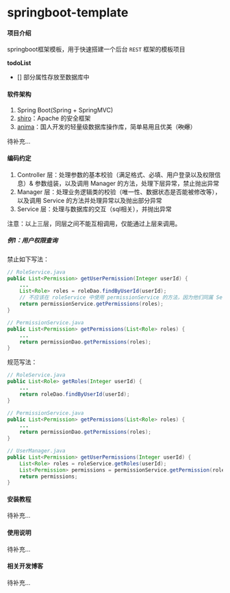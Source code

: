 # springboot-template

#### 项目介绍
springboot框架模板，用于快速搭建一个后台 `REST` 框架的模板项目

**todoList**
- [] 部分属性存放至数据库中

#### 软件架构
1. Spring Boot(Spring + SpringMVC)
2. [shiro](https://shiro.apache.org/documentation.html)：Apache 的安全框架
3. [anima](https://github.com/biezhi/anima)：国人开发的轻量级数据库操作库，简单易用且优美（~~吹爆~~）

待补充...

#### 编码约定

1. Controller 层：处理参数的基本校验（满足格式、必填、用户登录以及权限信息）& 参数组装，以及调用 Manager 的方法，处理下层异常，禁止抛出异常
2. Manager 层：处理业务逻辑类的校验（唯一性、数据状态是否能被修改等），以及调用 Service 的方法并处理异常以及抛出部分异常
3. Service 层：处理与数据库的交互（sql相关），并抛出异常

注意：以上三层，同层之间不能互相调用，仅能通过上层来调用。

##### 例1：用户权限查询

禁止如下写法：

```java
// RoleService.java
public List<Permission> getUserPermission(Integer userId) {
    ...
    List<Role> roles = roleDao.findByUserId(userId);
    // 不应该在 roleService 中使用 permissionService 的方法，因为他们同属 Service
    return permissionService.getPermissions(roles);
}

// PermissionService.java
public List<Permission> getPermissions(List<Role> roles) {
    ...
    return permissionDao.getPermissions(roles);
}
```

规范写法：

```java
// RoleService.java
public List<Role> getRoles(Integer userId) {
    ...
    return roleDao.findByUserId(userId);
}

// PermissionService.java
public List<Permission> getPermissions(List<Role> roles) {
    ...
    return permissionDao.getPermissions(roles);
}

// UserManager.java
public List<Permission> getUserPermissions(Integer userId) {
    List<Role> roles = roleService.getRoles(userId);
    List<Permission> permissions = permissionService.getPermission(roles);
    return permissions;
}
```


#### 安装教程

待补充...

#### 使用说明

待补充...

#### 相关开发博客

待补充...
